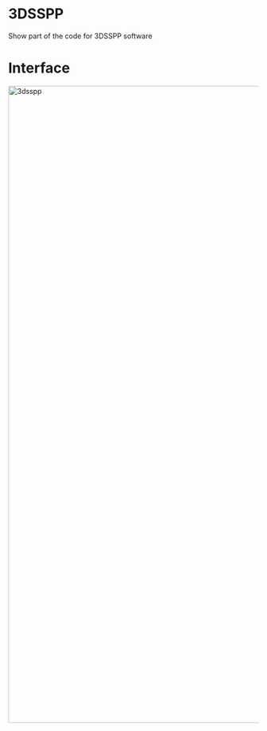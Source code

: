 # 3DSSPP
Show part of the code for 3DSSPP software
# Interface
<img width="1280" alt="3dsspp" src="https://cloud.githubusercontent.com/assets/15232969/25267664/a90fa090-2643-11e7-862e-d7e9c7f63674.png">
